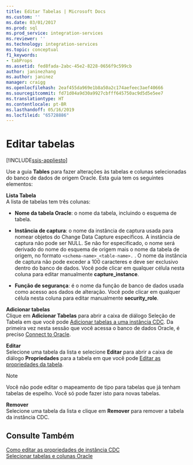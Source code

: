 ```yaml
---
title: Editar Tabelas | Microsoft Docs
ms.custom: ''
ms.date: 03/01/2017
ms.prod: sql
ms.prod_service: integration-services
ms.reviewer: ''
ms.technology: integration-services
ms.topic: conceptual
f1_keywords:
- tabProps
ms.assetid: fed8fada-2abc-45e2-8228-0656f9c599cb
author: janinezhang
ms.author: janinez
manager: craigg
ms.openlocfilehash: 2eaf455da969e1b8a50a2c174aefeec3aef40666
ms.sourcegitcommit: fd71d04a9d30a9927cbfff645750ac9d5d5e5ee7
ms.translationtype: HT
ms.contentlocale: pt-BR
ms.lasthandoff: 05/16/2019
ms.locfileid: "65728886"
---
```

# <a name="edit-tables"></a>Editar tabelas

[!INCLUDE[ssis-appliesto](../../includes/ssis-appliesto-ssvrpluslinux-asdb-asdw-xxx.md)]


  Use a guia **Tables** para fazer alterações às tabelas e colunas selecionadas do banco de dados de origem Oracle. Esta guia tem os seguintes elementos:  
  
 **Lista Tabela**  
 A lista de tabelas tem três colunas:  
  
-   **Nome da tabela Oracle**: o nome da tabela, incluindo o esquema de tabela.  
  
-   **Instância de captura**: o nome da instância de captura usada para nomear objetos do Change Data Capture específicos. A instância de captura não pode ser NULL. Se não for especificado, o nome será derivado do nome do esquema de origem mais o nome da tabela de origem, no formato `<schema-name>_<table-name>.` . O nome da instância de captura não pode exceder a 100 caracteres e deve ser exclusivo dentro do banco de dados. Você pode clicar em qualquer célula nesta coluna para editar manualmente **capture_instance**.  
  
-   **Função de segurança**: é o nome da função de banco de dados usada como acesso aos dados de alteração. Você pode clicar em qualquer célula nesta coluna para editar manualmente **security_role**.  
  
 **Adicionar tabelas**  
 Clique em **Adicionar Tabelas** para abrir a caixa de diálogo Seleção de Tabela em que você pode [Adicionar tabelas a uma instância CDC](../../integration-services/change-data-capture/add-tables-to-a-cdc-instance.md). Da primeira vez nesta sessão que você acessa o banco de dados Oracle, é preciso [Connect to Oracle](../../integration-services/change-data-capture/connect-to-oracle.md).  
  
 **Editar**  
 Selecione uma tabela da lista e selecione **Editar** para abrir a caixa de diálogo **Propriedades** para a tabela em que você pode [Editar as propriedades da tabela](../../integration-services/change-data-capture/edit-the-table-properties.md).  
  
> [!NOTE]  
>  Você não pode editar o mapeamento de tipo para tabelas que já tenham tabelas de espelho. Você só pode fazer isto para novas tabelas.  
  
 **Remover**  
 Selecione uma tabela da lista e clique em **Remover** para remover a tabela da instância CDC.  
  
## <a name="see-also"></a>Consulte Também  
 [Como editar as propriedades de instância CDC](../../integration-services/change-data-capture/how-to-edit-the-cdc-instance-properties.md)   
 [Selecionar tabelas e colunas Oracle](../../integration-services/change-data-capture/select-oracle-tables-and-columns.md)  
  
  
